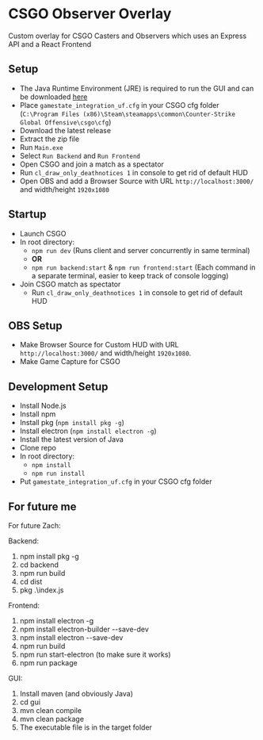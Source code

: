 # CSGO Observer Overlay

Custom overlay for CSGO Casters and Observers which uses an Express API and a React Frontend

## Setup

- The Java Runtime Environment (JRE) is required to run the GUI and can be downloaded [here](https://www.java.com/en/download/)
- Place ```gamestate_integration_uf.cfg``` in your CSGO cfg folder (```C:\Program Files (x86)\Steam\steamapps\common\Counter-Strike Global Offensive\csgo\cfg```)
- Download the latest release
- Extract the zip file
- Run ```Main.exe```
- Select ```Run Backend``` and ```Run Frontend```
- Open CSGO and join a match as a spectator
- Run ```cl_draw_only_deathnotices 1``` in console to get rid of default HUD
- Open OBS and add a Browser Source with URL ```http://localhost:3000/``` and width/height ```1920x1080```

## Startup

- Launch CSGO
- In root directory:
  - ```npm run dev``` (Runs client and server concurrently in same terminal)
  - **OR**
  - ```npm run backend:start``` & ```npm run frontend:start``` (Each command in a separate terminal, easier to keep track of console logging)
- Join CSGO match as spectator
  - Run ```cl_draw_only_deathnotices 1``` in console to get rid of default HUD

## OBS Setup

- Make Browser Source for Custom HUD with URL ```http://localhost:3000/``` and width/height ```1920x1080```.
- Make Game Capture for CSGO

<!--- At halftime, when teams switch, click on the browser source, select 'interact' and press tilde ` to switch the sides and logos if needed --->


## Development Setup

- Install Node.js
- Install npm
- Install pkg (```npm install pkg -g```)
- Install electron (```npm install electron -g```)
- Install the latest version of Java
- Clone repo
- In root directory:
  - ```npm install```
  - ```npm run install```
- Put ```gamestate_integration_uf.cfg``` in your CSGO cfg folder

## For future me

For future Zach:

Backend:
1. npm install pkg -g
2. cd backend
3. npm run build
4. cd dist
5. pkg .\index.js

Frontend:
1. npm install electron -g
2. npm install electron-builder --save-dev
3. npm install electron --save-dev
4. npm run build
5. npm run start-electron (to make sure it works)
6. npm run package

GUI:
1. Install maven (and obviously Java)
2. cd gui
3. mvn clean compile
4. mvn clean package
5. The executable file is in the target folder


